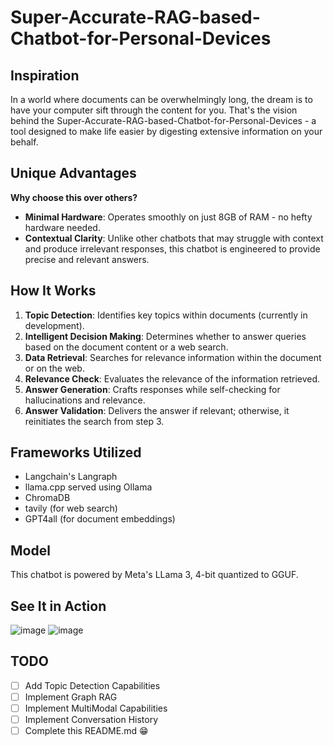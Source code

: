 # Super-Accurate-RAG-based-Chatbot-for-Personal-Devices

## Inspiration
In a world where documents can be overwhelmingly long, the dream is to have your computer sift through the content for you. That's the vision behind the Super-Accurate-RAG-based-Chatbot-for-Personal-Devices - a tool designed to make life easier by digesting extensive information on your behalf.

## Unique Advantages
**Why choose this over others?**
- **Minimal Hardware**: Operates smoothly on just 8GB of RAM - no hefty hardware needed.
- **Contextual Clarity**: Unlike other chatbots that may struggle with context and produce irrelevant responses, this chatbot is engineered to provide precise and relevant answers.

## How It Works
1. **Topic Detection**: Identifies key topics within documents (currently in development).
2. **Intelligent Decision Making**: Determines whether to answer queries based on the document content or a web search.
3. **Data Retrieval**: Searches for relevance information within the document or on the web.
4. **Relevance Check**: Evaluates the relevance of the information retrieved.
5. **Answer Generation**: Crafts responses while self-checking for hallucinations and relevance.
6. **Answer Validation**: Delivers the answer if relevant; otherwise, it reinitiates the search from step 3.

## Frameworks Utilized
- Langchain's Langraph
- llama.cpp served using Ollama
- ChromaDB
- tavily (for web search)
- GPT4all (for document embeddings)

## Model
This chatbot is powered by Meta's LLama 3, 4-bit quantized to GGUF.

## See It in Action
![image](https://github.com/AlexFierro9/Super-Accurate-Rag-based-Chatbot-for-Personal-Devices/assets/95060707/0551d906-080c-416c-9673-57d0de1ddc1d)
![image](https://github.com/AlexFierro9/Super-Accurate-Rag-based-Chatbot-for-Personal-Devices/assets/95060707/1bce7966-024c-4a08-b0ad-be331963e171)



## TODO
- [ ] Add Topic Detection Capabilities
- [ ] Implement Graph RAG
- [ ] Implement MultiModal Capabilities
- [ ] Implement Conversation History
- [ ] Complete this README.md 😁
